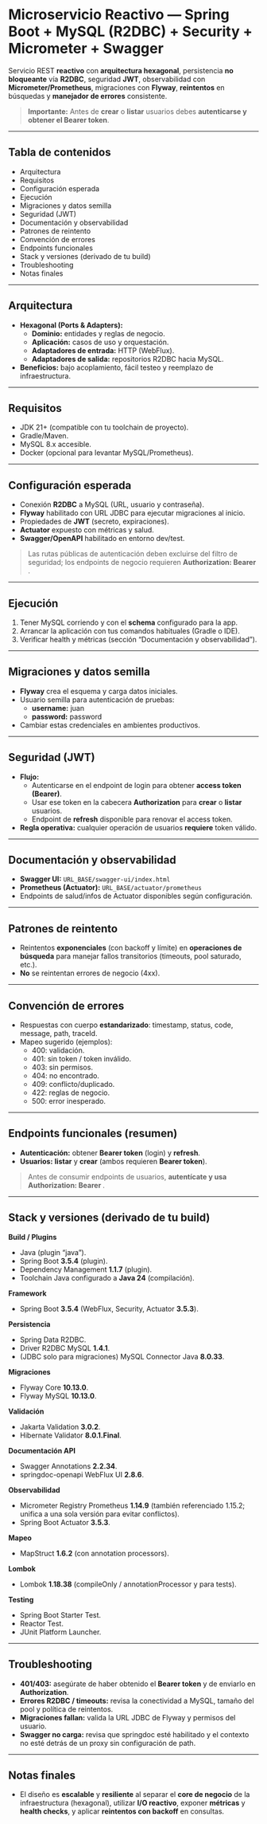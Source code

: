# Microservicio Reactivo — Spring Boot + MySQL (R2DBC) + Security + Micrometer + Swagger

Servicio REST **reactivo** con **arquitectura hexagonal**, persistencia **no bloqueante** vía **R2DBC**, seguridad **JWT**, observabilidad con **Micrometer/Prometheus**, migraciones con **Flyway**, **reintentos** en búsquedas y **manejador de errores** consistente.

> **Importante:** Antes de **crear** o **listar** usuarios debes **autenticarse y obtener el Bearer token**.

---

## Tabla de contenidos
- Arquitectura
- Requisitos
- Configuración esperada
- Ejecución
- Migraciones y datos semilla
- Seguridad (JWT)
- Documentación y observabilidad
- Patrones de reintento
- Convención de errores
- Endpoints funcionales
- Stack y versiones (derivado de tu build)
- Troubleshooting
- Notas finales

---

## Arquitectura
- **Hexagonal (Ports & Adapters):**
    - **Dominio:** entidades y reglas de negocio.
    - **Aplicación:** casos de uso y orquestación.
    - **Adaptadores de entrada:** HTTP (WebFlux).
    - **Adaptadores de salida:** repositorios R2DBC hacia MySQL.
- **Beneficios:** bajo acoplamiento, fácil testeo y reemplazo de infraestructura.

---

## Requisitos
- JDK 21+ (compatible con tu toolchain de proyecto).
- Gradle/Maven.
- MySQL 8.x accesible.
- Docker (opcional para levantar MySQL/Prometheus).

---

## Configuración esperada
- Conexión **R2DBC** a MySQL (URL, usuario y contraseña).
- **Flyway** habilitado con URL JDBC para ejecutar migraciones al inicio.
- Propiedades de **JWT** (secreto, expiraciones).
- **Actuator** expuesto con métricas y salud.
- **Swagger/OpenAPI** habilitado en entorno dev/test.

> Las rutas públicas de autenticación deben excluirse del filtro de seguridad; los endpoints de negocio requieren **Authorization: Bearer <token>**.

---

## Ejecución
1. Tener MySQL corriendo y con el **schema** configurado para la app.
2. Arrancar la aplicación con tus comandos habituales (Gradle o IDE).
3. Verificar health y métricas (sección “Documentación y observabilidad”).

---

## Migraciones y datos semilla
- **Flyway** crea el esquema y carga datos iniciales.
- Usuario semilla para autenticación de pruebas:
    - **username:** juan
    - **password:** password
- Cambiar estas credenciales en ambientes productivos.

---

## Seguridad (JWT)
- **Flujo:**
    - Autenticarse en el endpoint de login para obtener **access token (Bearer)**.
    - Usar ese token en la cabecera **Authorization** para **crear** o **listar** usuarios.
    - Endpoint de **refresh** disponible para renovar el access token.
- **Regla operativa:** cualquier operación de usuarios **requiere** token válido.

---

## Documentación y observabilidad
- **Swagger UI:** `URL_BASE/swagger-ui/index.html`
- **Prometheus (Actuator):** `URL_BASE/actuator/prometheus`
- Endpoints de salud/infos de Actuator disponibles según configuración.

---

## Patrones de reintento
- Reintentos **exponenciales** (con backoff y límite) en **operaciones de búsqueda** para manejar fallos transitorios (timeouts, pool saturado, etc.).
- **No** se reintentan errores de negocio (4xx).

---

## Convención de errores
- Respuestas con cuerpo **estandarizado**: timestamp, status, code, message, path, traceId.
- Mapeo sugerido (ejemplos):
    - 400: validación.
    - 401: sin token / token inválido.
    - 403: sin permisos.
    - 404: no encontrado.
    - 409: conflicto/duplicado.
    - 422: reglas de negocio.
    - 500: error inesperado.

---

## Endpoints funcionales (resumen)
- **Autenticación:** obtener **Bearer token** (login) y **refresh**.
- **Usuarios:** **listar** y **crear** (ambos requieren **Bearer token**).

> Antes de consumir endpoints de usuarios, **autentícate y usa Authorization: Bearer <token>**.

---

## Stack y versiones (derivado de tu build)
**Build / Plugins**
- Java (plugin “java”).
- Spring Boot **3.5.4** (plugin).
- Dependency Management **1.1.7** (plugin).
- Toolchain Java configurado a **Java 24** (compilación).

**Framework**
- Spring Boot **3.5.4** (WebFlux, Security, Actuator **3.5.3**).

**Persistencia**
- Spring Data R2DBC.
- Driver R2DBC MySQL **1.4.1**.
- (JDBC solo para migraciones) MySQL Connector Java **8.0.33**.

**Migraciones**
- Flyway Core **10.13.0**.
- Flyway MySQL **10.13.0**.

**Validación**
- Jakarta Validation **3.0.2**.
- Hibernate Validator **8.0.1.Final**.

**Documentación API**
- Swagger Annotations **2.2.34**.
- springdoc-openapi WebFlux UI **2.8.6**.

**Observabilidad**
- Micrometer Registry Prometheus **1.14.9** (también referenciado 1.15.2; unifica a una sola versión para evitar conflictos).
- Spring Boot Actuator **3.5.3**.

**Mapeo**
- MapStruct **1.6.2** (con annotation processors).

**Lombok**
- Lombok **1.18.38** (compileOnly / annotationProcessor y para tests).

**Testing**
- Spring Boot Starter Test.
- Reactor Test.
- JUnit Platform Launcher.


---

## Troubleshooting
- **401/403:** asegúrate de haber obtenido el **Bearer token** y de enviarlo en **Authorization**.
- **Errores R2DBC / timeouts:** revisa la conectividad a MySQL, tamaño del pool y política de reintentos.
- **Migraciones fallan:** valida la URL JDBC de Flyway y permisos del usuario.
- **Swagger no carga:** revisa que springdoc esté habilitado y el contexto no esté detrás de un proxy sin configuración de path.

---

## Notas finales
- El diseño es **escalable** y **resiliente** al separar el **core de negocio** de la infraestructura (hexagonal), utilizar **I/O reactivo**, exponer **métricas** y **health checks**, y aplicar **reintentos con backoff** en consultas.
